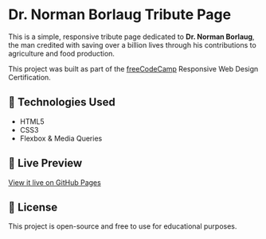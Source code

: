 # Dr. Norman Borlaug Tribute Page

This is a simple, responsive tribute page dedicated to **Dr. Norman Borlaug**, the man credited with saving over a billion lives through his contributions to agriculture and food production.

This project was built as part of the [freeCodeCamp](https://www.freecodecamp.org/) Responsive Web Design Certification.

## 🔧 Technologies Used

- HTML5
- CSS3
- Flexbox & Media Queries

## 🔗 Live Preview

[View it live on GitHub Pages](https://your-username.github.io/dr-norman-borlaug-tribute-page)

## 📄 License

This project is open-source and free to use for educational purposes.
